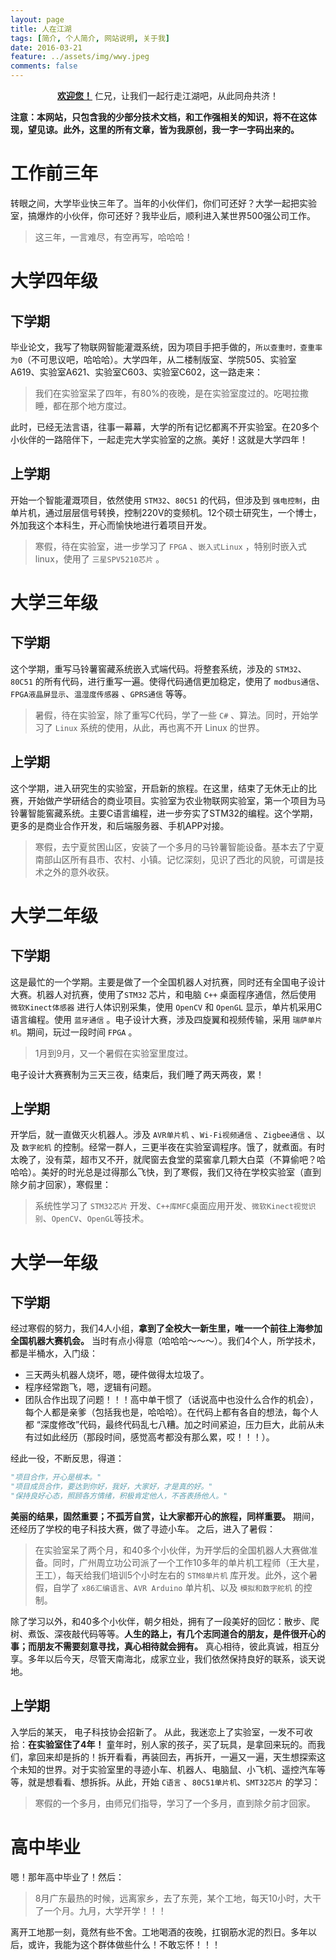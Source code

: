 ```yaml
---
layout: page
title: 人在江湖
tags: [简介, 个人简介, 网站说明, 关于我]
date: 2016-03-21
feature: ../assets/img/wwy.jpeg
comments: false
---
```


<center><a href="https://github.com/weiwenying/"><b>欢迎您！</b></a>  仁兄，让我们一起行走江湖吧，从此同舟共济！</center>

**注意：本网站，只包含我的少部分技术文档，和工作强相关的知识，将不在这体现，望见谅。此外，这里的所有文章，皆为我原创，我一字一字码出来的。**

# 工作前三年

转眼之间，大学毕业快三年了。当年的小伙伴们，你们可还好？大学一起把实验室，搞爆炸的小伙伴，你可还好？我毕业后，顺利进入某世界500强公司工作。

> 这三年，一言难尽，有空再写，哈哈哈！

# 大学四年级

## 下学期

毕业论文，我写了物联网智能灌溉系统，因为项目手把手做的，`所以查重时，查重率为0`（不可思议吧，哈哈哈）。大学四年，从二楼制版室、学院505、实验室A619、实验室A621、实验室C603、实验室C602，这一路走来：

> 我们在实验室呆了四年，有80%的夜晚，是在实验室度过的。吃喝拉撒睡，都在那个地方度过。

此时，已经无法言语，往事一幕幕，大学的所有记忆都离不开实验室。在20多个小伙伴的一路陪伴下，一起走完大学实验室的之旅。美好！这就是大学四年！

## 上学期

开始一个智能灌溉项目，依然使用 `STM32`、`80C51` 的代码，但涉及到 `强电控制`，由单片机，通过层层信号转换，控制220V的变频机。12个硕士研究生，一个博士，外加我这个本科生，开心而愉快地进行着项目开发。

> 寒假，待在实验室，进一步学习了 `FPGA` 、`嵌入式Linux` ，特别时嵌入式linux，使用了 `三星SPV5210芯片` 。

# 大学三年级

## 下学期

这个学期，重写马铃薯窖藏系统嵌入式端代码。将整套系统，涉及的 `STM32`、`80C51` 的所有代码，进行重写一遍。使得代码通信更加稳定，使用了 `modbus通信`、`FPGA液晶屏显示`、`温湿度传感器` 、`GPRS通信` 等等。

> 暑假，待在实验室，除了重写C代码，学了一些 `C#` 、算法。同时，开始学习了 `Linux` 系统的使用，从此，再也离不开 Linux 的世界。

## 上学期

这个学期，进入研究生的实验室，开启新的旅程。在这里，结束了无休无止的比赛，开始做产学研结合的商业项目。实验室为农业物联网实验室，第一个项目为马铃薯智能窖藏系统。主要C语言编程，进一步夯实了STM32的编程。这个学期，更多的是商业合作开发，和后端服务器、手机APP对接。

> 寒假，去宁夏贫困山区，安装了一个多月的马铃薯智能设备。基本去了宁夏南部山区所有县市、农村、小镇。记忆深刻，见识了西北的风貌，可谓是技术之外的意外收获。

# 大学二年级

## 下学期

这是最忙的一个学期。主要是做了一个全国机器人对抗赛，同时还有全国电子设计大赛。机器人对抗赛，使用了`STM32` 芯片，和电脑 `C++` 桌面程序通信，然后使用 `微软Kinect体感器` 进行人体识别采集，使用 `OpenCV` 和 `OpenGL` 显示，单片机采用C语言编程。使用 `蓝牙通信` 。电子设计大赛，涉及四旋翼和视频传输，采用 `瑞萨单片机`。期间，玩过一段时间 `FPGA` 。

> 1月到9月，又一个暑假在实验室里度过。

电子设计大赛赛制为三天三夜，结束后，我们睡了两天两夜，累！

## 上学期

开学后，就一直做灭火机器人。涉及 `AVR单片机` 、`Wi-Fi视频通信` 、`Zigbee通信` 、以及 `数字舵机` 的控制。经常一群人，三更半夜在实验室调程序。饿了，就煮面。有时太晚了，没有菜，超市又不开，就爬窗去食堂的菜窖拿几颗大白菜（不算偷吧？哈哈哈）。美好的时光总是过得那么飞快，到了寒假，我们又待在学校实验室（直到除夕前才回家），寒假里：

> 系统性学习了 `STM32芯片` 开发、`C++库MFC`桌面应用开发、`微软Kinect视觉识别`、`OpenCV`、`OpenGL`等技术。

# 大学一年级

## 下学期

经过寒假的努力，我们4人小组，**拿到了全校大一新生里，唯一一个前往上海参加全国机器大赛机会。** 当时有点小得意（哈哈哈～～～）。我们4个人，所学技术，都是半桶水，入门级：

-   三天两头机器人烧坏，嗯，硬件做得太垃圾了。
-   程序经常跑飞，嗯，逻辑有问题。
-   团队合作出现了问题！！！高中单干惯了（话说高中也没什么合作的机会），每个人都是亲爹（包括我也是，哈哈哈）。在代码上都有各自的想法，每个人都 “深度修改”代码，最终代码乱七八糟。加之时间紧迫，压力巨大，此前从未有过如此经历（那段时间，感觉高考都没有那么累，哎！！！）。

经此一役，不断反思，得道：

```python
"项目合作，开心是根本。"
"项目成员合作，要达到你好，我好，大家好，才是真的好。"
"保持良好心态，照顾各方情绪，积极肯定他人，不吝表扬他人。"
```

**美丽的结果，固然重要；不孤芳自赏，让大家都开心的旅程，同样重要。** 期间，还经历了学校的电子科技大赛，做了寻迹小车。 之后，进入了暑假：

> 在实验室呆了两个月，和40多个小伙伴，为开学后的全国机器人大赛做准备。同时，广州周立功公司派了一个工作10多年的单片机工程师（王大星，王工），每天给我们培训5个小时左右的 `STM8单片机` 库开发。此外，这个暑假，自学了 `x86汇编语言`、`AVR Arduino` 单片机、以及 `模拟和数字舵机` 的控制。

除了学习以外，和40多个小伙伴，朝夕相处，拥有了一段美好的回忆：散步、爬树、煮饭、深夜敲代码等等。**人生的路上，有几个志同道合的朋友，是件很开心的事；而朋友不需要刻意寻找，真心相待就会拥有。**  真心相待，彼此真诚，相互分享。多年以后今天，尽管天南海北，成家立业，我们依然保持良好的联系，谈天说地。

## 上学期

入学后的某天， 电子科技协会招新了。 从此，我迷恋上了实验室，一发不可收拾：**在实验室住了4年！** 童年时，别人家的孩子，买了玩具，是拿回来玩的。而我们，拿回来却是拆的！拆开看看，再装回去，再拆开，一遍又一遍，天生想探索这个未知的世界。对于实验室里的寻迹小车、机器人、电脑鼠、小飞机、遥控汽车等等，就是想看看、想拆拆。从此，开始 `C语言` 、`80C51单片机`、`SMT32芯片` 的学习：

> 寒假的一个多月，由师兄们指导，学习了一个多月，直到除夕前才回家。

# 高中毕业

嗯！那年高中毕业了！然后：

>   8月广东最热的时候，远离家乡，去了东莞，某个工地，每天10小时，大干了一个月。九月，大学开学！！！

离开工地那一刻，竟然有些不舍。工地喝酒的夜晚，扛钢筋水泥的烈日。多年以后，或许，我能为这个群体做些什么！不敢忘怀！！！

